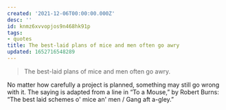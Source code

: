 ```yaml
---
created: '2021-12-06T00:00:00.000Z'
desc: ''
id: knmz6xvvopjos9n468hk91p
tags:
- quotes
title: The best-laid plans of mice and men often go awry
updated: 1652716548289
---
```

   
> The best-laid plans of mice and men often go awry.   
   
No matter how carefully a project is planned, something may still go wrong with it. The saying is adapted from a line in “To a Mouse,” by Robert Burns: “The best laid schemes o' mice an' men / Gang aft a-gley.”